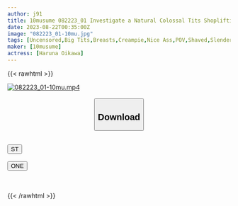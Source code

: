```yaml
---
author: j91
title: 10musume 082223_01 Investigate a Natural Colossal Tits Shoplifting Amateur Girl Naked!Haruna Oikawa
date: 2023-08-22T00:35:00Z
image: "082223_01-10mu.jpg"
tags: [Uncensored,Big Tits,Breasts,Creampie,Nice Ass,POV,Shaved,Slender,Titty Fuck ]
maker: [10musume]
actress: [Haruna Oikawa]
---
```



{{< rawhtml >}}

<div class="video" data-videoid="3JBDYpM9mqCdo3A">
    <a href="javascript:;">
        <img src="https://my.j91.asia/posts/082223_01-10mu/082223_01-10mu.jpg" width="WIDTH" height="HEIGHT" alt="082223_01-10mu.mp4" loading="lazy">
    </a>
</div>

<script type="text/javascript" src="https://j91.asia/asset/on-demand-st.js"></script>

<br>
  <link rel="stylesheet" href="https://j91.asia/asset/bs5.css">
  
  <center>
  <button class="btn btn-primary" type="button" data-bs-toggle="collapse" data-bs-target=".multi-collapse" aria-expanded="false" aria-controls="multiCollapseExample1 multiCollapseExample2"><h2>Download</h2></button></center>
</p>
<div class="row">
  <div class="col">
    <div class="collapse multi-collapse" id="multiCollapseExample1">
      <div class="card card-body">
	      	      <br>
<div class="buttons">  
<a href="https://streamtape.to/v/3JBDYpM9mqCdo3A"><button class="btn-hover color-3"><i class="fa fa-download"></i> ST</button></a></div>
    </div>
  </div>
</div>
  <div class="col">
    <div class="collapse multi-collapse" id="multiCollapseExample2">
      <div class="card card-body">
	      <br>
<div class="buttons">
    <a href="https://oneupload.to/p5ug9h9u7p8j"><button class="btn-hover color-9"><i class="fa fa-download"></i> ONE</button></a></div>
<br><br>
      </div>
    </div>
  </div>
</div>

{{< /rawhtml >}}